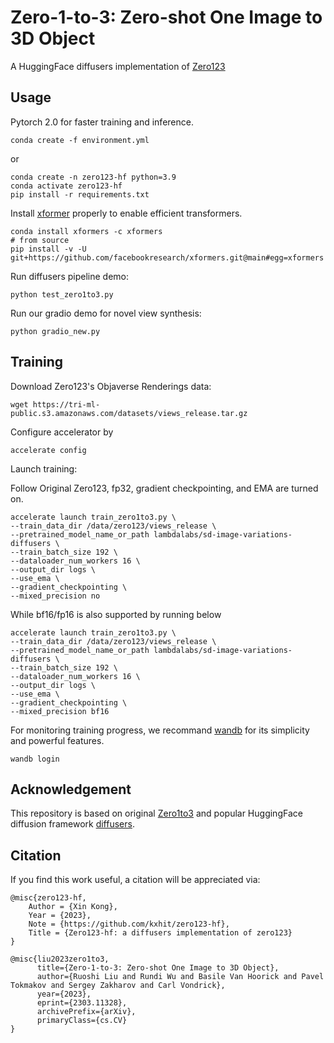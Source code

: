 # Zero-1-to-3: Zero-shot One Image to 3D Object

A HuggingFace diffusers implementation of [Zero123](https://github.com/cvlab-columbia/zero123)

##  Usage
Pytorch 2.0 for faster training and inference.
```
conda create -f environment.yml
```
or 
```
conda create -n zero123-hf python=3.9
conda activate zero123-hf
pip install -r requirements.txt
```

Install [xformer](https://github.com/facebookresearch/xformers#installing-xformers) properly to enable efficient transformers.
```commandline
conda install xformers -c xformers
# from source
pip install -v -U git+https://github.com/facebookresearch/xformers.git@main#egg=xformers
```

Run diffusers pipeline demo:
```
python test_zero1to3.py
```

Run our gradio demo for novel view synthesis:

```
python gradio_new.py
```

##  Training
Download Zero123's Objaverse Renderings data:
```commandline
wget https://tri-ml-public.s3.amazonaws.com/datasets/views_release.tar.gz
```

Configure accelerator by
```commandline
accelerate config
```

Launch training:

Follow Original Zero123, fp32, gradient checkpointing, and EMA are turned on.
```commandline
accelerate launch train_zero1to3.py \
--train_data_dir /data/zero123/views_release \
--pretrained_model_name_or_path lambdalabs/sd-image-variations-diffusers \
--train_batch_size 192 \
--dataloader_num_workers 16 \
--output_dir logs \
--use_ema \
--gradient_checkpointing \
--mixed_precision no
```

While bf16/fp16 is also supported by running below
```commandline
accelerate launch train_zero1to3.py \
--train_data_dir /data/zero123/views_release \
--pretrained_model_name_or_path lambdalabs/sd-image-variations-diffusers \
--train_batch_size 192 \
--dataloader_num_workers 16 \
--output_dir logs \
--use_ema \
--gradient_checkpointing \
--mixed_precision bf16
```

For monitoring training progress, we recommand [wandb](https://wandb.ai/site) for its simplicity and powerful features.
```commandline
wandb login
```


##  Acknowledgement
This repository is based on original [Zero1to3](https://github.com/cvlab-columbia/zero123) and popular HuggingFace diffusion framework [diffusers](https://github.com/huggingface/diffusers).


##  Citation
If you find this work useful, a citation will be appreciated via:

```
@misc{zero123-hf,
    Author = {Xin Kong},
    Year = {2023},
    Note = {https://github.com/kxhit/zero123-hf},
    Title = {Zero123-hf: a diffusers implementation of zero123}
}

@misc{liu2023zero1to3,
      title={Zero-1-to-3: Zero-shot One Image to 3D Object}, 
      author={Ruoshi Liu and Rundi Wu and Basile Van Hoorick and Pavel Tokmakov and Sergey Zakharov and Carl Vondrick},
      year={2023},
      eprint={2303.11328},
      archivePrefix={arXiv},
      primaryClass={cs.CV}
}
```